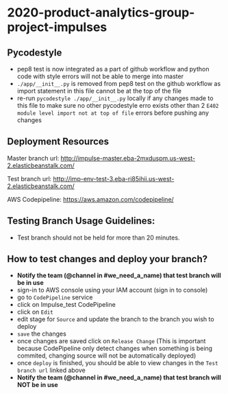 # 2020-product-analytics-group-project-impulses

## Pycodestyle
* pep8 test is now integrated as a part of github workflow and python code with style errors will not be able to merge into master
* `./app/__init__.py` is removed from pep8 test on the github workflow as import statement in this file cannot be at the top of the file
* re-run `pycodestyle ./app/__init__.py` locally if any changes made to this file to make sure no other pycodestyle erro exists other than 2 `E402 module level import not at top of file` errors before pushing any changes

## Deployment Resources

Master branch url: http://impulse-master.eba-2mxduspm.us-west-2.elasticbeanstalk.com/

Test branch url: http://imp-env-test-3.eba-ri85ihii.us-west-2.elasticbeanstalk.com/ 

AWS Codepipeline: https://aws.amazon.com/codepipeline/

## Testing Branch Usage Guidelines:
* Test branch should not be held for more than 20 minutes.

## How to test changes and deploy your branch?
* __Notify the team (@channel in #we_need_a_name) that test branch will be in use__
* sign-in to AWS console using your IAM account (sign in to console)
* go to `CodePipeline` service
* click on Impulse_test CodePipeline
* click on `Edit`
* edit stage for `Source` and update the branch to the branch you wish to deploy
* `save` the changes
* once changes are saved click on `Release Change` (This is important because CodePipeline only detect changes when something is being commited, changing source will not be automatically deployed)
* once `deploy` is finished, you should be able to view changes in the `Test branch url` linked above
* __Notify the team (@channel in #we_need_a_name) that test branch will NOT be in use__ 

